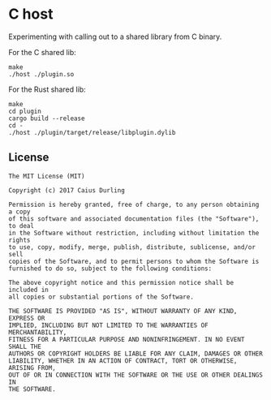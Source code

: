 # C host

Experimenting with calling out to a shared library from C binary.

For the C shared lib:

    make
    ./host ./plugin.so

For the Rust shared lib:

    make
    cd plugin
    cargo build --release
    cd -
    ./host ./plugin/target/release/libplugin.dylib

## License

    The MIT License (MIT)

    Copyright (c) 2017 Caius Durling

    Permission is hereby granted, free of charge, to any person obtaining a copy
    of this software and associated documentation files (the "Software"), to deal
    in the Software without restriction, including without limitation the rights
    to use, copy, modify, merge, publish, distribute, sublicense, and/or sell
    copies of the Software, and to permit persons to whom the Software is
    furnished to do so, subject to the following conditions:

    The above copyright notice and this permission notice shall be included in
    all copies or substantial portions of the Software.

    THE SOFTWARE IS PROVIDED "AS IS", WITHOUT WARRANTY OF ANY KIND, EXPRESS OR
    IMPLIED, INCLUDING BUT NOT LIMITED TO THE WARRANTIES OF MERCHANTABILITY,
    FITNESS FOR A PARTICULAR PURPOSE AND NONINFRINGEMENT. IN NO EVENT SHALL THE
    AUTHORS OR COPYRIGHT HOLDERS BE LIABLE FOR ANY CLAIM, DAMAGES OR OTHER
    LIABILITY, WHETHER IN AN ACTION OF CONTRACT, TORT OR OTHERWISE, ARISING FROM,
    OUT OF OR IN CONNECTION WITH THE SOFTWARE OR THE USE OR OTHER DEALINGS IN
    THE SOFTWARE.
